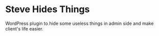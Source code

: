 # Steve Hides Things
WordPress plugin to hide some useless things in admin side and make client's life easier.